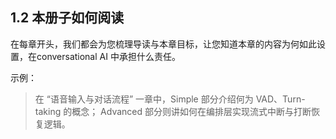 ## 1.2 本册子如何阅读
在每章开头，我们都会为您梳理导读与本章目标，让您知道本章的内容为何如此设置，在conversational AI 中承担什么责任。

示例：

> 在 “语音输入与对话流程” 一章中，Simple 部分介绍何为 VAD、Turn-taking 的概念； Advanced 部分则讲如何在编排层实现流式中断与打断恢复逻辑。
